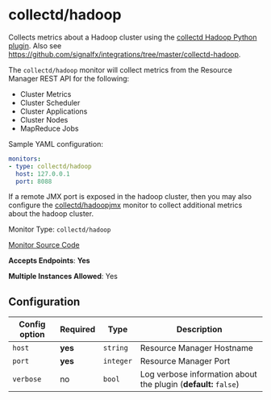<!--- GENERATED BY gomplate from scripts/docs/monitor-page.md.tmpl --->

# collectd/hadoop

 Collects metrics about a Hadoop cluster using the
[collectd Hadoop Python plugin](https://github.com/signalfx/collectd-hadoop).
Also see
https://github.com/signalfx/integrations/tree/master/collectd-hadoop.

The `collectd/hadoop` monitor will collect metrics from the Resource Manager
REST API for the following:
- Cluster Metrics
- Cluster Scheduler
- Cluster Applications
- Cluster Nodes
- MapReduce Jobs

Sample YAML configuration:

```yaml
monitors:
- type: collectd/hadoop
  host: 127.0.0.1
  port: 8088
```

If a remote JMX port is exposed in the hadoop cluster, then
you may also configure the [collectd/hadoopjmx](https://github.com/signalfx/signalfx-agent/tree/master/docs/monitors/collectd/hadoopjmx)
monitor to collect additional metrics about the hadoop cluster.


Monitor Type: `collectd/hadoop`

[Monitor Source Code](https://github.com/signalfx/signalfx-agent/tree/master/internal/monitors/collectd/hadoop)

**Accepts Endpoints**: **Yes**

**Multiple Instances Allowed**: Yes

## Configuration

| Config option | Required | Type | Description |
| --- | --- | --- | --- |
| `host` | **yes** | `string` | Resource Manager Hostname |
| `port` | **yes** | `integer` | Resource Manager Port |
| `verbose` | no | `bool` | Log verbose information about the plugin (**default:** `false`) |









